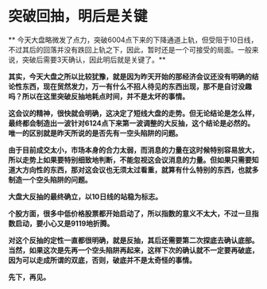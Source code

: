 突破回抽，明后是关键
====

			

** 今天大盘略微发了点力，突破6004点下来的下降通道上轨，但受阻于10日线，不过其后的回落并没有跌回上轨之下，因此，暂时还是一个可接受的局面。一般来说，突破后需要3天确认，因此明后就是关键了。**

**其实，今天大盘之所以比较犹豫，就是因为昨天开始的那经济会议还没有明确的结论性东西，现在贸然发力，万一有什么不招人待见的东西出现，那不是自讨没趣吗？所以在这里突破反抽地耗点时间，并不是太坏的事情。**

**这会议的精神，很快就会明确，这决定了短线大盘的走势。但无论结论是怎么样，最终都会制造出一波针对6124点下来第一波调整的大反抽，这个结论是必然的。唯一的区别就是昨天所说的是否先有一空头陷阱的问题。**

**由于目前成交太小，市场本身的合力太弱，而消息的力量在这时候特别容易放大，所以走势上如果要特别细致地判断，不能忽视这会议消息的力量。但如果只需要知道大方向性的东西，那对这会议也无须太过看重，就算有什么特别的东西，也就多制造一个空头陷阱的问题。**

**大盘大反抽的最终确立，以10日线的站稳为标志。**

**个股方面，很多中低价格股票都开始启动了，所以指数的意义不太大，不过一旦指数启动，要小心又是9119地折腾。**

**对这个反抽的定性一直都很明确，就是反抽，其后还需要第二次探底去确认底部。当然，如果这次是先再一个空头陷阱再起来，这样下次的确认就不一定要再破底，因为可以走成所谓的双底，否则，破底并不是太奇怪的事情。**

**先下，再见。**
